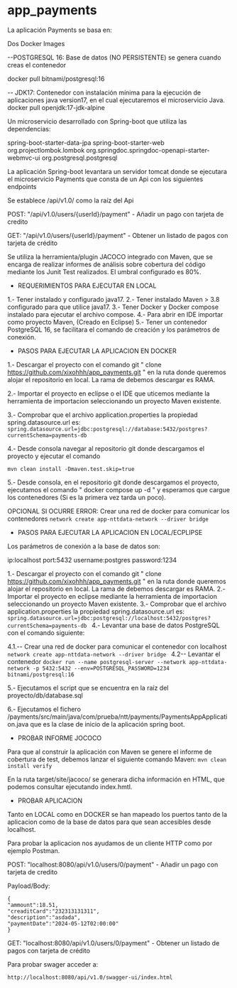 # app_payments

La aplicación Payments se basa en:

Dos Docker Images

--POSTGRESQL 16:  Base de datos (NO PERSISTENTE) se genera cuando creas el contenedor

docker pull bitnami/postgresql:16

-- JDK17: Contenedor con instalación mínima para la ejecución de aplicaciones java version17, en el cual ejecutaremos el microservicio Java.
docker pull openjdk:17-jdk-alpine

Un microservicio desarrollado con Spring-boot que utiliza las dependencias:

spring-boot-starter-data-jpa
spring-boot-starter-web
org.projectlombok.lombok
org.springdoc.springdoc-openapi-starter-webmvc-ui
org.postgresql.postgresql

La aplicación Spring-boot levantara un servidor tomcat donde se ejecutara el microservicio Payments que consta de un Api con los siguientes endpoints

Se establece /api/v1.0/ como la raíz del Api

POST: "/api/v1.0/users/{userId}/payment" - Añadir un pago con tarjeta de credito

GET: "/api/v1.0/users/{userId}/payment" - Obtener un listado de pagos con tarjeta de crédito

Se utiliza la herramienta/plugin JACOCO integrado con Maven, que se encarga de realizar informes de análisis sobre cobertura del código mediante los Junit Test realizados. El umbral configurado es 80%.



- REQUERIMIENTOS PARA EJECUTAR EN LOCAL

1.- Tener instalado y configurado java17.
2.- Tener instalado Maven > 3.8 configurado para que utilice java17.
3.- Tener Docker y Docker compose instalado para ejecutar el archivo compose.
4.- Para abrir en IDE importar como proyecto Maven, (Creado en Eclipse)
5.- Tener un contenedor PostgreSQL 16, se facilitara el comando de creación y los parámetros de conexión.



- PASOS PARA EJECUTAR LA APLICACION EN DOCKER

1.- Descargar el proyecto con el comando git " clone https://github.com/xixohhh/app_payments.git " en la ruta donde queremos alojar el repositorio en local. La rama de debemos descargar es RAMA.

2.- Importar el proyecto en eclipse o el IDE que uticemos mediante la herramienta de importacion seleccionando un proyecto Maven existente.

3.- Comprobar que el archivo application.properties la propiedad spring.datasource.url es:
	```spring.datasource.url=jdbc:postgresql://database:5432/postgres?currentSchema=payments-db ```


4.- Desde consola navegar al repositorio git donde descargamos el proyecto y ejecutar el comando

  ```mvn clean install -Dmaven.test.skip=true ```

5.- Desde consola, en el repositorio git donde descargamos el proyecto, ejecutamos el comando " docker compose up -d " y esperamos que cargue los contenedores (Si es la primera vez tarda un poco).

OPCIONAL SI OCURRE ERROR: Crear una red de docker para comunicar los contenedores
 ```network create app-nttdata-network --driver bridge ```

- PASOS PARA EJECUTAR LA APLICACION EN LOCAL/ECPLIPSE

Los parámetros de conexión a la base de datos son:

ip:localhost
port:5432
username:postgres
password:1234

1.- Descargar el proyecto con el comando git " clone https://github.com/xixohhh/app_payments.git " en la ruta donde queremos alojar el repositorio en local. La rama de debemos descargar es RAMA.
2.- Importar el proyecto en eclipse mediante la herramienta de importacion seleccionando un proyecto Maven existente.
3.- Comprobar que el archivo application.properties la propiedad spring.datasource.url es:
 	```spring.datasource.url=jdbc:postgresql://localhost:5432/postgres?currentSchema=payments-db ```
4.- Levantar una base de datos PostgreSQL con el comando siguiente:

4.1.-- Crear una red de docker para comunicar el contenedor con localhost
	```network create app-nttdata-network --driver bridge ```
4.2-- Levantar el contenedor
	 ```docker run --name postgresql-server --network app-nttdata-network -p 5432:5432 --env=POSTGRESQL_PASSWORD=1234 bitnami/postgresql:16  ```

5.- Ejecutamos el script que se encuentra en la raíz del proyecto/db/database.sql

6.- Ejecutamos el fichero /payments/src/main/java/com/prueba/ntt/payments/PaymentsAppApplication.java que es la clase de inicio de la aplicación spring boot.


- PROBAR INFORME JOCOCO

Para que al construir la aplicación con Maven se genere el informe de cobertura de test, debemos lanzar el siguiente comando Maven:
 ```mvn clean install verify ```

En la ruta target/site/jacoco/ se generara dicha información en HTML, que podemos consultar ejecutando index.hmtl.


- PROBAR APLICACION

Tanto en LOCAL como en DOCKER se han mapeado los puertos tanto de la aplicacion como de la base de datos para que sean accesibles desde localhost.

Para probar la aplicacion nos ayudamos de un cliente HTTP como por ejemplo Postman.

POST: "localhost:8080/api/v1.0/users/0/payment" - Añadir un pago con tarjeta de credito

Payload/Body:

 ```
{
"ammount":18.51,
"creaditCard":"232313131311",
"description":"asdada",
"paymentDate":"2024-05-12T02:00:00"
}
```

GET: "localhost:8080/api/v1.0/users/0/payment" - Obtener un listado de pagos con tarjeta de crédito

Para probar swager acceder a:

 ```http://localhost:8080/api/v1.0/swagger-ui/index.html ```
